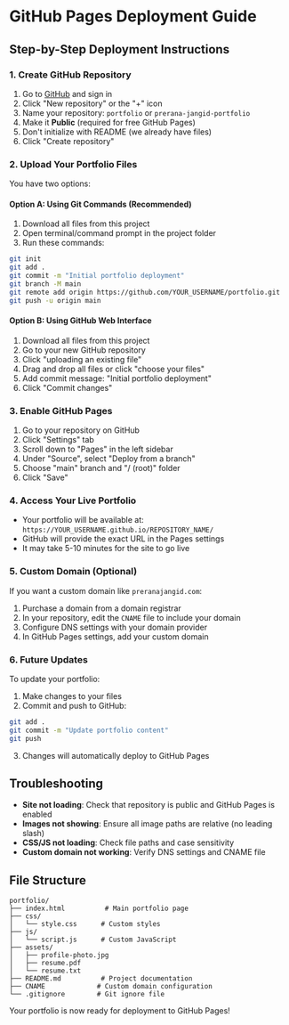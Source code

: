 # GitHub Pages Deployment Guide

## Step-by-Step Deployment Instructions

### 1. Create GitHub Repository
1. Go to [GitHub](https://github.com) and sign in
2. Click "New repository" or the "+" icon
3. Name your repository: `portfolio` or `prerana-jangid-portfolio`
4. Make it **Public** (required for free GitHub Pages)
5. Don't initialize with README (we already have files)
6. Click "Create repository"

### 2. Upload Your Portfolio Files
You have two options:

#### Option A: Using Git Commands (Recommended)
1. Download all files from this project
2. Open terminal/command prompt in the project folder
3. Run these commands:
```bash
git init
git add .
git commit -m "Initial portfolio deployment"
git branch -M main
git remote add origin https://github.com/YOUR_USERNAME/portfolio.git
git push -u origin main
```

#### Option B: Using GitHub Web Interface
1. Download all files from this project
2. Go to your new GitHub repository
3. Click "uploading an existing file"
4. Drag and drop all files or click "choose your files"
5. Add commit message: "Initial portfolio deployment"
6. Click "Commit changes"

### 3. Enable GitHub Pages
1. Go to your repository on GitHub
2. Click "Settings" tab
3. Scroll down to "Pages" in the left sidebar
4. Under "Source", select "Deploy from a branch"
5. Choose "main" branch and "/ (root)" folder
6. Click "Save"

### 4. Access Your Live Portfolio
- Your portfolio will be available at: `https://YOUR_USERNAME.github.io/REPOSITORY_NAME/`
- GitHub will provide the exact URL in the Pages settings
- It may take 5-10 minutes for the site to go live

### 5. Custom Domain (Optional)
If you want a custom domain like `preranajangid.com`:
1. Purchase a domain from a domain registrar
2. In your repository, edit the `CNAME` file to include your domain
3. Configure DNS settings with your domain provider
4. In GitHub Pages settings, add your custom domain

### 6. Future Updates
To update your portfolio:
1. Make changes to your files
2. Commit and push to GitHub:
```bash
git add .
git commit -m "Update portfolio content"
git push
```
3. Changes will automatically deploy to GitHub Pages

## Troubleshooting
- **Site not loading**: Check that repository is public and GitHub Pages is enabled
- **Images not showing**: Ensure all image paths are relative (no leading slash)
- **CSS/JS not loading**: Check file paths and case sensitivity
- **Custom domain not working**: Verify DNS settings and CNAME file

## File Structure
```
portfolio/
├── index.html          # Main portfolio page
├── css/
│   └── style.css      # Custom styles
├── js/
│   └── script.js      # Custom JavaScript
├── assets/
│   ├── profile-photo.jpg
│   ├── resume.pdf
│   └── resume.txt
├── README.md          # Project documentation
├── CNAME             # Custom domain configuration
└── .gitignore        # Git ignore file
```

Your portfolio is now ready for deployment to GitHub Pages!